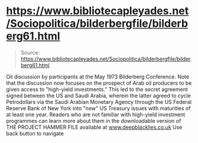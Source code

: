 # https://www.bibliotecapleyades.net/Sociopolitica/bilderbergfile/bilderberg61.html

> Source: https://www.bibliotecapleyades.net/Sociopolitica/bilderbergfile/bilderberg61.html

Oil discussion by participants at the May 1973 Bilderberg Conference. Note that the discussion now focuses on the prospect of Arab oil producers to be given access to "high-yield investments." This led to the secret agreement signed between the US and Saudi Arabia, wherein the latter agreed to cycle Petrodollars via the Saudi Arabian Monetary Agency through the US Federal Reserve Bank of New York into "new" US Treasury issues with maturities of at least one year.
Readers who are not familiar with high-yield investment programmes can learn more about them in the downloadable version of THE PROJECT HAMMER FILE available at www.deepblacklies.co.uk
Use back button to navigate
